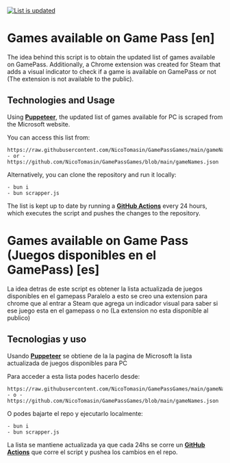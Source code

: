 [![List is updated](https://github.com/NicoTomasin/Games-available-on-Game-Pass/actions/workflows/main.yml/badge.svg)](https://github.com/NicoTomasin/Games-available-on-Game-Pass/actions/workflows/main.yml)

# Games available on Game Pass [en]

The idea behind this script is to obtain the updated list of games available on GamePass. Additionally, a Chrome extension was created for Steam that adds a visual indicator to check if a game is available on GamePass or not (The extension is not available to the public).

## Technologies and Usage

Using [**Puppeteer**](https://pptr.dev/), the updated list of games available for PC is scraped from the Microsoft website.

You can access this list from:

    https://raw.githubusercontent.com/NicoTomasin/GamePassGames/main/gameNames.json
    - or -
    https://github.com/NicoTomasin/GamePassGames/blob/main/gameNames.json

Alternatively, you can clone the repository and run it locally:

    - bun i
    - bun scrapper.js

The list is kept up to date by running a **[GitHub Actions](https://github.com/features/actions)** every 24 hours, which executes the script and pushes the changes to the repository.

# Games available on Game Pass (Juegos disponibles en el GamePass) [es]

La idea detras de este script es obtener la lista actualizada de juegos disponibles en el gamepass
Paralelo a esto se creo una extension para chrome que al entrar a Steam que agrega un indicador visual para saber si ese juego esta en el gamepass o no (La extension no esta disponible al publico)

## Tecnologias y uso

Usando [**Puppeteer**](https://pptr.dev/) se obtiene de la la pagina de Microsoft la lista actualizada de juegos disponibles para PC

Para acceder a esta lista podes hacerlo desde:

    https://raw.githubusercontent.com/NicoTomasin/GamePassGames/main/gameNames.json
    - o -
    https://github.com/NicoTomasin/GamePassGames/blob/main/gameNames.json

O podes bajarte el repo y ejecutarlo localmente:

    - bun i
    - bun scrapper.js

La lista se mantiene actualizada ya que cada 24hs se corre un **[GitHub Actions](https://github.com/features/actions)**
que corre el script y pushea los cambios en el repo.
